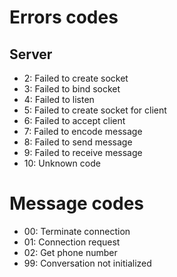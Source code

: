 # Errors codes

## Server

- 2: Failed to create socket
- 3: Failed to bind socket
- 4: Failed to listen
- 5: Failed to create socket for client
- 6: Failed to accept client
- 7: Failed to encode message
- 8: Failed to send message
- 9: Failed to receive message
- 10: Unknown code





# Message codes

- 00: Terminate connection
- 01: Connection request
- 02: Get phone number
- 99: Conversation not initialized
